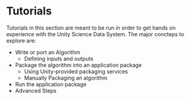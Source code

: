 # Tutorials

Tutorials in this section are meant to be run in order to get hands on experience with the Unity Science Data System. The major concteps to explore are:

* Write or port an Algorithm&#x20;
  * Defining inputs and outputs
* Package the algorithm into an application package
  * Using Unity-provided packaging services
  * Manually Packaging an algorithm
* Run the application package
* Advanced Steps
